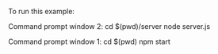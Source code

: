To run this example: 

Command prompt window 2:
cd $(pwd)/server
node server.js

Command prompt window 1: 
cd $(pwd)
npm start 
